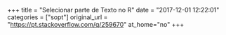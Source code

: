+++
title = "Selecionar parte de Texto no R"
date = "2017-12-01 12:22:01"
categories = ["sopt"]
original_url = "https://pt.stackoverflow.com/q/259670"
at_home="no"
+++

